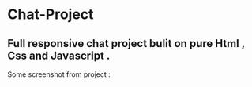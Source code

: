 # Chat-Project
Full responsive chat project bulit on pure Html , Css and Javascript .
---
Some screenshot from project : 

